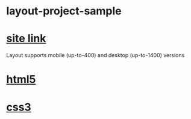 # layout-project-sample

# [site link](https://hogg21.github.io/layout1/)
Layout supports mobile (up-to-400) and desktop (up-to-1400) versions


# [html5](https://ru.wikipedia.org/wiki/HTML5)
# [css3](https://ru.wikipedia.org/wiki/CSS)
